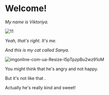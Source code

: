 # Welcome!

*My name is Viktoriya.*

![11](https://user-images.githubusercontent.com/128597051/234719187-980c4f3a-30c8-4455-a22f-b7dc824215c2.jpg)

*Yeah, that's right. It's me.*




*And this is my cat called Sanya.*

![imgonline-com-ua-Resize-l5pTpzpBu2wz91oM](https://user-images.githubusercontent.com/128597051/234719205-36774aac-7dd6-4a27-8ece-01787c5577fb.jpg)

You might think that he's angry and not happy. 

But it's not like that .

Actually he's really kind and sweet!
